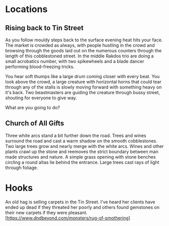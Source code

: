 # Locations

## Rising back to Tin Street

As you follow mouldy steps back to the surface evening heat hits your face. The
market is crowded as always, with people hustling in the crowd and browsing
through the goods laid out on the numerous counters through the length of this
cobblestoned street. In the middle Rakdos trio are doing a small acrobatics
number, with two spikewheels and a blade dancer performing blood-freezing
tricks.

You hear soft thumps like a large drum coming closer with every beat. You look
above the crowd, a large creature with horizontal horns that could tear through
any of the stalls is slowly moving forward with something heavy on it's back.
Two beastmasters are guiding the creature through bussy street, shouting for
everyone to give way.

What are you going to do?

## Church of All Gifts

Three white arcs stand a bit further down the road. Trees and wines surround the
road and cast a warm shadow on the smooth cobblestones. Two large trees grow and
nearly merge with the white arcs. Wines and other plants crawl up the stone and
reemoves the strict boundary between man made structures and nature. A simple
grass opening with stone benches circling a round altas lie behind the entrance.
Large trees cast rays of light through foliage.

# Hooks

An old hag is selling carpets in the Tin Street. I've heard her clients have
ended up dead if they threated her poorly and others found gemstones on their
new carpets if they were pleasant.
[https://www.dndbeyond.com/monsters/rug-of-smothering]

